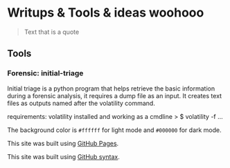 # Writups & Tools & ideas woohooo 

> Text that is a quote

## Tools

### Forensic: initial-triage
Initial triage is a python program that helps retrieve the basic information during a forensic analysis, it requires a dump file as an input.
It creates text files as outputs named after the volatility command.

requirements: volatility installed and working as a cmdline > $ volatility -f ...

The background color is `#ffffff` for light mode and `#000000` for dark mode.

This site was built using [GitHub Pages](https://pages.github.com/).

This site was built using [GitHub syntax](https://docs.github.com/fr/get-started/writing-on-github/getting-started-with-writing-and-formatting-on-github/basic-writing-and-formatting-syntax).

